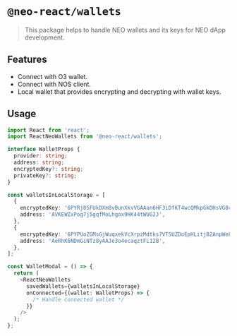 # `@neo-react/wallets`

>This package helps to handle NEO wallets and its keys for NEO dApp development.

## Features

- Connect with O3 wallet.
- Connect with NOS client.
- Local wallet that provides encrypting and decrypting with wallet keys.

## Usage

```typescript
import React from 'react';
import ReactNeoWallets from '@neo-react/wallets';

interface WalletProps {
  provider: string;
  address: string;
  encryptedKey?: string;
  privateKey?: string;
}

const walletsInLocalStorage = [
  {
    encryptedKey: '6PYRj8SFUkDXm8vBunXkvVGAAan6HF3iDfKT4wcQMkpGkDHsVG8cbD9eSi',
    address: 'AVKEWZxPog7j5gqfMoLhgox9HK44tWUG2J',
  },
  {
    encryptedKey: '6PYPUoZGMsGjWuqxekVcXrpzMdtks7VTSUZDoEpHLitjB2AnpWeLbpk2Dp',
    address: 'AeRhK6NDmGiNTz8yAAJe3o4ecaqztFL12B',
  },
];

const WalletModal = () => {
  return (
    <ReactNeoWallets
      savedWallets={walletsInLocalStorage}
      onConnected={(wallet: WalletProps) => {
        /* Handle connected wallet */
      }}
    />
  );
};
```
